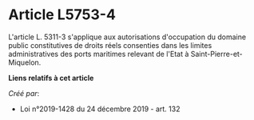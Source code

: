 # Article L5753-4

L'article L. 5311-3 s'applique aux autorisations d'occupation du domaine public constitutives de droits réels consenties dans
les limites administratives des ports maritimes relevant de l'Etat à Saint-Pierre-et-Miquelon.

**Liens relatifs à cet article**

_Créé par_:

  - Loi n°2019-1428 du 24 décembre 2019 - art. 132
